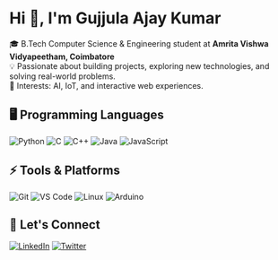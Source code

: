 # Hi 👋, I'm Gujjula Ajay Kumar

🎓 B.Tech Computer Science & Engineering student at **Amrita Vishwa Vidyapeetham, Coimbatore**  
💡 Passionate about building projects, exploring new technologies, and solving real-world problems.  
🚀 Interests: AI, IoT, and interactive web experiences.  

## 🖥️ Programming Languages
![Python](https://img.shields.io/badge/-Python-blue?logo=python&logoColor=white)
![C](https://img.shields.io/badge/-C-00599C?logo=c&logoColor=white)
![C++](https://img.shields.io/badge/-C++-00599C?logo=cplusplus&logoColor=white)
![Java](https://img.shields.io/badge/-Java-orange?logo=java&logoColor=white)
![JavaScript](https://img.shields.io/badge/-JavaScript-yellow?logo=javascript&logoColor=black)

## ⚡ Tools & Platforms
![Git](https://img.shields.io/badge/-Git-black?logo=git)
![VS Code](https://img.shields.io/badge/-VS%20Code-blue?logo=visual-studio-code)
![Linux](https://img.shields.io/badge/-Linux-grey?logo=linux)
![Arduino](https://img.shields.io/badge/-Arduino-00979D?logo=arduino&logoColor=white)

## 🔗 Let's Connect
[![LinkedIn](https://img.shields.io/badge/LinkedIn-blue?logo=linkedin)](https://www.linkedin.com/in/ajay-kumar-29a6b3325/)
[![Twitter](https://img.shields.io/badge/Twitter-%231DA1F2?logo=twitter&logoColor=white)](your-twitter-link)
